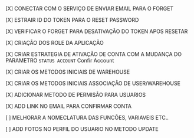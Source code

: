 [X] CONECTAR COM O SERVIÇO DE ENVIAR EMAIL PARA O FORGET

[X] ESTRAIR ID DO TOKEN PARA O RESET PASSWORD

[X] VERIFICAR O FORGET PARA DESATIVAÇÃO DO TOKEN APOS RESETAR

[X] CRIAÇÃO DOS ROLE DA APLICAÇÃO

[X] CRIAR ESTRATEGIA DE ATIVAÇÃO DE CONTA COM A MUDANÇA DO PARAMETRO ```STATUS ACCOUNT``` Confir Account

[X] CRIAR OS METODOS INICIAIS DE WAREHOUSE

[X] CRIAR OS METODOS INICIAIS ASSOCIAÇÃO DE USER/WAREHOUSE

[X] ADICIONAR METODO DE PERMISÃO PARA USUARIOS

[X] ADD LINK NO EMAIL PARA CONFIRMAR CONTA

[ ] MELHORAR A NOMECLATURA DAS FUNCÕES, VARIAVEIS ETC..

[ ] ADD FOTOS NO PERFIL DO USUARIO NO METODO UPDATE